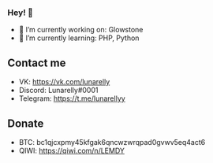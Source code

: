 ### Hey! 👋

- 🔭 I’m currently working on: Glowstone
- 🌱 I’m currently learning: PHP, Python

## Contact me
- VK: https://vk.com/lunarelly
- Discord: Lunarelly#0001
- Telegram: https://t.me/lunarellyy

## Donate
- BTC: bc1qjcxpmy45kfgak6qncwzwrqpad0gvwv5eq4act6
- QIWI: https://qiwi.com/n/LEMDY
